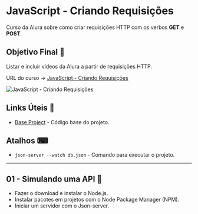 # JavaScript - Criando Requisições

Curso da Alura sobre como criar requisições HTTP com os verbos **GET** e **POST**.

## Objetivo Final &#x1F3AF;

Listar e incluir vídeos da Alura a partir de requisições HTTP.

URL do curso -> [JavaScript - Criando Requisições](https://cursos.alura.com.br/course/javascript-criando-requisicoes)

![JavaScript - Criando Requisições](https://www.alura.com.br/assets/api/share/curso-javascript-criando-requisicoes.png)

## Links Úteis &#x1F517;
* [Base Project](https://github.com/alura-cursos/aluraplay-requisicoes/archive/refs/heads/main.zip) - Código base do projeto.

## Atalhos &#x2328;
* `json-server --watch db.json` - Comando para executar o projeto.

***

## 01 - Simulando uma API &#x1F516;
* Fazer o download e instalar o Node.js.
* Instalar pacotes em projetos com o Node Package Manager (NPM).
* Iniciar um servidor com o Json-server.